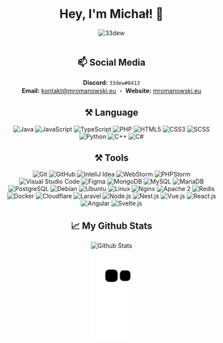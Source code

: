 <div align="center">
  <h1> Hey, I'm Michał! 👋 </h1>
  <img src="https://komarev.com/ghpvc/?username=33dew" alt="33dew" /><br/><br/>

<h2>📫 Social Media</h2>
  
  <b>Discord:</b> <code>33dew#8413</code>
  <br>
  <b>Email:</b> <a href="mailto:kontakt@mromanowski.eu">kontakt@mromanowski.eu</a> ・ 
  <b>Website:</b> <a href="https://kontakt@mromanowski.eu">mromanowski.eu</a>

<h2>⚒ Language</h2>

![Java](https://img.shields.io/badge/-Java-black?style=flat&logo=Java)
![JavaScript](https://img.shields.io/badge/-JavaScript-black?style=flat&logo=javascript)
![TypeScript](https://img.shields.io/badge/-TypeScript-black?style=flat&logo=typescript)
![PHP](https://img.shields.io/badge/-PHP-black?style=flat&logo=PHP)
![HTML5](https://img.shields.io/badge/-HTML-black?style=flat&logo=html5)
![CSS3](https://img.shields.io/badge/-CSS-black?style=flat&logo=css3)
![SCSS](https://img.shields.io/badge/-SCSS-black?style=flat&logo=sass)
![Python](https://img.shields.io/badge/-Python-black?style=flat&logo=Python)
![C++](https://img.shields.io/badge/-C++-black?style=flat&logo=cpp)
![C#](https://img.shields.io/badge/-CSHARP-black?style=flat&logo=csharp)

<h2>⚒ Tools</h2>

![Git](https://img.shields.io/badge/-Git-black?style=flat&logo=git)
![GitHub](https://img.shields.io/badge/-Github-black?style=flat&logo=github)
![InteliJ Idea](https://img.shields.io/badge/InteliJ%20idea-black?style=flat&logo=intellij-idea)
![WebStorm](https://img.shields.io/badge/-WebStorm-black?style=flat&logo=webstorm)
![PHPStorm](https://img.shields.io/badge/-PHPStorm-black?style=flat&logo=phpstorm)
![Visual Studio Code](https://img.shields.io/badge/-Visual%20Studio%20Code-black?style=flat&logo=visual-studio-code)
![Figma](https://img.shields.io/badge/-Figma-black?style=flat&logo=figma)
![MongoDB](https://img.shields.io/badge/-MongoDB-black?style=flat&logo=mongodb)
![MySQL](https://img.shields.io/badge/-MySQL-black?style=flat&logo=mysql)
![MariaDB](https://img.shields.io/badge/-MariaDB-black?style=flat&logo=MariaDB)
![PostgreSQL](https://img.shields.io/badge/-PostgreSQL-black?style=flat&logo=PostgreSQL)
![Debian](https://img.shields.io/badge/-Debian-black?style=flat&logo=debian)
![Ubuntu](https://img.shields.io/badge/-Ubuntu-black?style=flat&logo=ubuntu)
![Linux](https://img.shields.io/badge/-Linux-black?style=flat&logo=Linux)
![Nginx](https://img.shields.io/badge/-Nginx-black?style=flat&logo=nginx)
![Apache 2](https://img.shields.io/badge/-Apache%202-black?style=flat&logo=apache)
![Redis](https://img.shields.io/badge/-Redis-black?style=flat&logo=redis)
![Docker](https://img.shields.io/badge/-Docker-black?style=flat&logo=docker)
![Cloudflare](https://img.shields.io/badge/-Cloudflare-black?style=flat&logo=cloudflare)
![Laravel](https://img.shields.io/badge/-Laravel-black?style=flat&logo=laravel)
![Node.js](https://img.shields.io/badge/-NodeJS-black?style=flat&logo=Node.js)
![Nest.js](https://img.shields.io/badge/-NestJS-black?style=flat&logo=nestjs)
![Vue.js](https://img.shields.io/badge/-VueJS-black?style=flat&logo=vuedotjs)
![React.js](https://img.shields.io/badge/-ReactJS-black?style=flat&logo=react)
![Angular](https://img.shields.io/badge/-Angular-black?style=flat&logo=angular)
![Svelte.js](https://img.shields.io/badge/-SvelteJS-black?style=flat&logo=svelte)

<h2>📈 My Github Stats</h2>

![Github Stats](https://github-readme-stats.vercel.app/api?username=33dew&count_private=true&layout=compact&cache_seconds=86400&theme=radical)

<a target="_blank"><img src="https://github.com/rafaballerini/rafaballerini/blob/output/github-contribution-grid-snake.svg" alt="sneke"></a>
